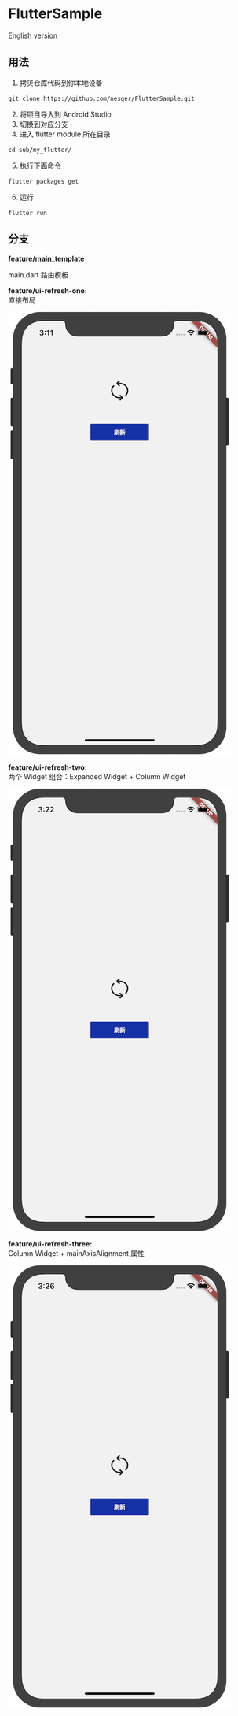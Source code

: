 # FlutterSample

[English version](./README-zh-CN.md)

## 用法

1. 拷贝仓库代码到你本地设备

```
git clone https://github.com/nesger/FlutterSample.git
```

2. 将项目导入到 Android Studio
3. 切换到对应分支  
4. 进入 flutter module 所在目录  

```
cd sub/my_flutter/
```

5. 执行下面命令

```
flutter packages get
```

6. 运行

```
flutter run
```

## 分支

**feature/main_template**

main.dart 路由模板

**feature/ui-refresh-one:**  
直接布局

![](./ext_res/ui-refresh-one.png)

**feature/ui-refresh-two:**  
两个 Widget 组合：Expanded Widget + Column Widget

![](./ext_res/ui-refresh-two.png)

**feature/ui-refresh-three:**  
Column Widget + mainAxisAlignment 属性

![](./ext_res/ui-refresh-three.png)
